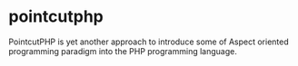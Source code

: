 pointcutphp
===========

PointcutPHP is yet another approach to introduce some of Aspect oriented programming paradigm into the PHP programming language.